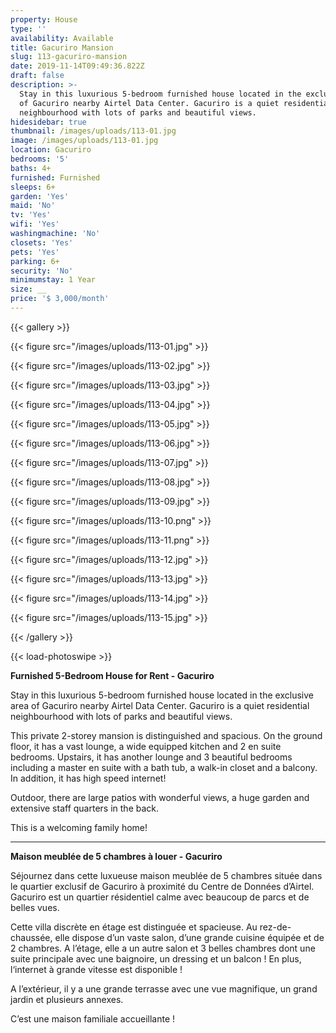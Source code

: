 ```yaml
---
property: House
type: ''
availability: Available
title: Gacuriro Mansion
slug: 113-gacuriro-mansion
date: 2019-11-14T09:49:36.822Z
draft: false
description: >-
  Stay in this luxurious 5-bedroom furnished house located in the exclusive area
  of Gacuriro nearby Airtel Data Center. Gacuriro is a quiet residential
  neighbourhood with lots of parks and beautiful views.
hidesidebar: true
thumbnail: /images/uploads/113-01.jpg
image: /images/uploads/113-01.jpg
location: Gacuriro
bedrooms: '5'
baths: 4+
furnished: Furnished
sleeps: 6+
garden: 'Yes'
maid: 'No'
tv: 'Yes'
wifi: 'Yes'
washingmachine: 'No'
closets: 'Yes'
pets: 'Yes'
parking: 6+
security: 'No'
minimumstay: 1 Year
size: __
price: '$ 3,000/month'
---
```

{{< gallery >}} 

{{< figure src="/images/uploads/113-01.jpg" >}} 

{{< figure src="/images/uploads/113-02.jpg" >}}

 {{< figure src="/images/uploads/113-03.jpg" >}} 

{{< figure src="/images/uploads/113-04.jpg" >}}

{{< figure src="/images/uploads/113-05.jpg" >}}

 {{< figure src="/images/uploads/113-06.jpg" >}}

 {{< figure src="/images/uploads/113-07.jpg" >}}

 {{< figure src="/images/uploads/113-08.jpg" >}}

{{< figure src="/images/uploads/113-09.jpg" >}} 

{{< figure src="/images/uploads/113-10.png" >}}

 {{< figure src="/images/uploads/113-11.png" >}} 

{{< figure src="/images/uploads/113-12.jpg" >}}

{{< figure src="/images/uploads/113-13.jpg" >}}

{{< figure src="/images/uploads/113-14.jpg" >}}

{{< figure src="/images/uploads/113-15.jpg" >}}

{{< /gallery >}} 

{{< load-photoswipe >}}

**Furnished 5-Bedroom House for Rent - Gacuriro**

Stay in this luxurious 5-bedroom furnished house located in the exclusive area of Gacuriro nearby Airtel Data Center. Gacuriro is a quiet residential neighbourhood with lots of parks and beautiful views.

This private 2-storey mansion is distinguished and spacious. On the ground floor, it has a vast lounge, a wide equipped kitchen and 2 en suite bedrooms. Upstairs, it has another lounge and 3 beautiful bedrooms including a master en suite with a bath tub, a walk-in closet and a balcony. In addition, it has high speed internet!

Outdoor, there are large patios with wonderful views, a huge garden and extensive staff quarters in the back.

This is a welcoming family home!

- - -

**Maison meublée de 5 chambres à louer - Gacuriro**

Séjournez dans cette luxueuse maison meublée de 5 chambres située dans le quartier exclusif de Gacuriro à proximité du Centre de Données d’Airtel. Gacuriro est un quartier résidentiel calme avec beaucoup de parcs et de belles vues.

Cette villa discrète en étage est distinguée et spacieuse. Au rez-de-chaussée, elle dispose d’un vaste salon, d’une grande cuisine équipée et de 2 chambres. A l’étage, elle a un autre salon et 3 belles chambres dont une suite principale avec une baignoire, un dressing et un balcon ! En plus, l‘internet à grande vitesse est disponible !

A l’extérieur, il y a une grande terrasse avec une vue magnifique, un grand jardin et plusieurs annexes.

C’est une maison familiale accueillante !